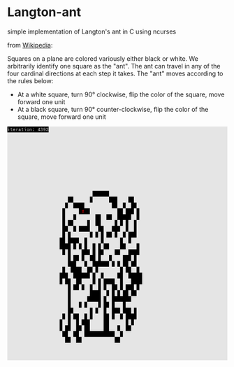 # Langton-ant
simple implementation of Langton's ant in C using ncurses

from [Wikipedia](https://en.wikipedia.org/wiki/Langton%27s_ant):

Squares on a plane are colored variously either black or white. We arbitrarily identify one square as the "ant". The ant can  travel in any of the four cardinal directions at each step it takes. The "ant" moves according to the rules below:

* At a white square, turn 90° clockwise, flip the color of the square, move forward one unit
* At a black square, turn 90° counter-clockwise, flip the color of the square, move forward one unit
    
    
    
![screenshot1](ant_screenshot.png)
